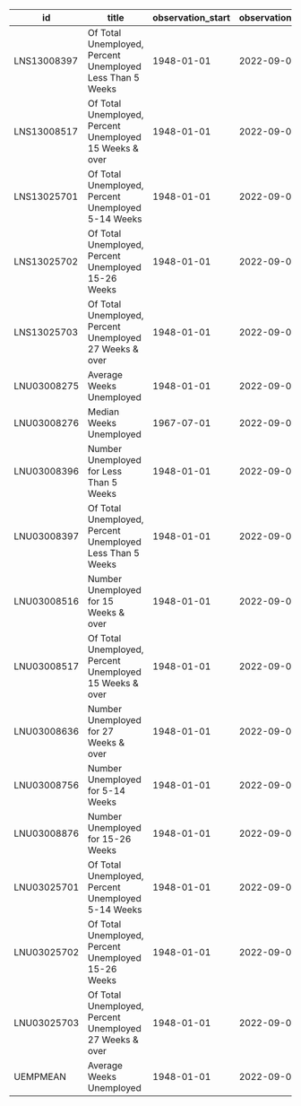 | id          | title                                                     | observation_start   | observation_end   |
|-------------|-----------------------------------------------------------|---------------------|-------------------|
| LNS13008397 | Of Total Unemployed, Percent Unemployed Less Than 5 Weeks | 1948-01-01          | 2022-09-01        |
| LNS13008517 | Of Total Unemployed, Percent Unemployed 15 Weeks & over   | 1948-01-01          | 2022-09-01        |
| LNS13025701 | Of Total Unemployed, Percent Unemployed 5-14 Weeks        | 1948-01-01          | 2022-09-01        |
| LNS13025702 | Of Total Unemployed, Percent Unemployed 15-26 Weeks       | 1948-01-01          | 2022-09-01        |
| LNS13025703 | Of Total Unemployed, Percent Unemployed 27 Weeks & over   | 1948-01-01          | 2022-09-01        |
| LNU03008275 | Average Weeks Unemployed                                  | 1948-01-01          | 2022-09-01        |
| LNU03008276 | Median Weeks Unemployed                                   | 1967-07-01          | 2022-09-01        |
| LNU03008396 | Number Unemployed for Less Than 5 Weeks                   | 1948-01-01          | 2022-09-01        |
| LNU03008397 | Of Total Unemployed, Percent Unemployed Less Than 5 Weeks | 1948-01-01          | 2022-09-01        |
| LNU03008516 | Number Unemployed for 15 Weeks & over                     | 1948-01-01          | 2022-09-01        |
| LNU03008517 | Of Total Unemployed, Percent Unemployed 15 Weeks & over   | 1948-01-01          | 2022-09-01        |
| LNU03008636 | Number Unemployed for 27 Weeks & over                     | 1948-01-01          | 2022-09-01        |
| LNU03008756 | Number Unemployed for 5-14 Weeks                          | 1948-01-01          | 2022-09-01        |
| LNU03008876 | Number Unemployed for 15-26 Weeks                         | 1948-01-01          | 2022-09-01        |
| LNU03025701 | Of Total Unemployed, Percent Unemployed 5-14 Weeks        | 1948-01-01          | 2022-09-01        |
| LNU03025702 | Of Total Unemployed, Percent Unemployed 15-26 Weeks       | 1948-01-01          | 2022-09-01        |
| LNU03025703 | Of Total Unemployed, Percent Unemployed 27 Weeks & over   | 1948-01-01          | 2022-09-01        |
| UEMPMEAN    | Average Weeks Unemployed                                  | 1948-01-01          | 2022-09-01        |